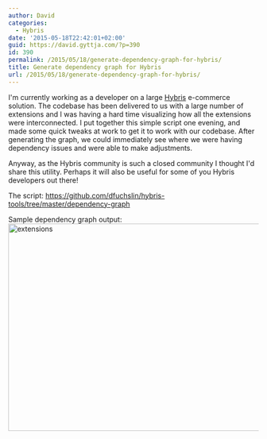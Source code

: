 ```yaml
---
author: David
categories:
  - Hybris
date: '2015-05-18T22:42:01+02:00'
guid: https://david.gyttja.com/?p=390
id: 390
permalink: /2015/05/18/generate-dependency-graph-for-hybris/
title: Generate dependency graph for Hybris
url: /2015/05/18/generate-dependency-graph-for-hybris/
---
```



I'm currently working as a developer on a large <a href="https://www.hybris.com/en/" target="_blank">Hybris</a> e-commerce solution. The codebase has been delivered to us with a large number of extensions and I was having a hard time visualizing how all the extensions were interconnected. I put together this simple script one evening, and made some quick tweaks at work to get it to work with our codebase. After generating the graph, we could immediately see where we were having dependency issues and were able to make adjustments.

<!--more-->

Anyway, as the Hybris community is such a closed community I thought I'd share this utility. Perhaps it will also be useful for some of you Hybris developers out there!

The script: <a href="https://github.com/dfuchslin/hybris-tools/tree/master/dependency-graph" target="_blank">https://github.com/dfuchslin/hybris-tools/tree/master/dependency-graph</a>

Sample dependency graph output:
<a href="https://david.gyttja.com/wp-content/uploads/2015/05/extensions.svg"><img src="https://david.gyttja.com/wp-content/uploads/2015/05/extensions.svg" alt="extensions" width="830" height="418" class="aligncenter size-medium wp-image-392" /></a>